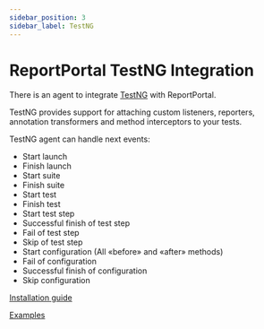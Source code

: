 ```yaml
---
sidebar_position: 3
sidebar_label: TestNG
---
```


# ReportPortal TestNG Integration

There is an agent to integrate [TestNG](https://testng.org/doc/) with ReportPortal.

TestNG provides support for attaching custom listeners, reporters, annotation transformers and method interceptors to your tests.

TestNG agent can handle next events:

- Start launch
- Finish launch
- Start suite
- Finish suite
- Start test
- Finish test
- Start test step
- Successful finish of test step
- Fail of test step
- Skip of test step
- Start configuration (All «before» and «after» methods)
- Fail of configuration
- Successful finish of configuration
- Skip configuration

[Installation guide](https://github.com/reportportal/agent-java-testNG#readme)

[Examples](https://github.com/reportportal/example-java-TestNG)
